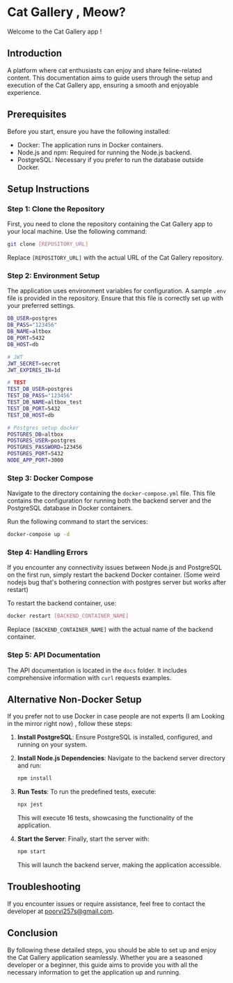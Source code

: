 
# Cat Gallery , Meow?

Welcome to the Cat Gallery app !

## Introduction

A platform where cat enthusiasts can enjoy and share feline-related content. This documentation aims to guide users through the setup and execution of the Cat Gallery app, ensuring a smooth and enjoyable experience.

## Prerequisites

Before you start, ensure you have the following installed:
- Docker: The application runs in Docker containers.
- Node.js and npm: Required for running the Node.js backend.
- PostgreSQL: Necessary if you prefer to run the database outside Docker.

## Setup Instructions

### Step 1: Clone the Repository
First, you need to clone the repository containing the Cat Gallery app to your local machine. Use the following command:
```bash
git clone [REPOSITORY_URL]
```
Replace `[REPOSITORY_URL]` with the actual URL of the Cat Gallery repository.

### Step 2: Environment Setup
The application uses environment variables for configuration. A sample `.env` file is provided in the repository. Ensure that this file is correctly set up with your preferred settings.

```bash
DB_USER=postgres
DB_PASS="123456"
DB_NAME=altbox
DB_PORT=5432
DB_HOST=db

# JWT
JWT_SECRET=secret
JWT_EXPIRES_IN=1d

# TEST
TEST_DB_USER=postgres
TEST_DB_PASS="123456"
TEST_DB_NAME=altbox_test
TEST_DB_PORT=5432
TEST_DB_HOST=db

# Postgres setup docker
POSTGRES_DB=altbox
POSTGRES_USER=postgres
POSTGRES_PASSWORD=123456
POSTGRES_PORT=5432
NODE_APP_PORT=3000
```

### Step 3: Docker Compose
Navigate to the directory containing the `docker-compose.yml` file. This file contains the configuration for running both the backend server and the PostgreSQL database in Docker containers.

Run the following command to start the services:
```bash
docker-compose up -d
```

### Step 4: Handling Errors
If you encounter any connectivity issues between Node.js and PostgreSQL on the first run, simply restart the backend Docker container. (Some weird nodejs bug that's bothering connection with postgres server but works after restart)

To restart the backend container, use:
```bash
docker restart [BACKEND_CONTAINER_NAME]
```
Replace `[BACKEND_CONTAINER_NAME]` with the actual name of the backend container.

### Step 5: API Documentation
The API documentation is located in the `docs` folder. It includes comprehensive information with `curl` requests examples.

## Alternative Non-Docker Setup

If you prefer not to use Docker in case people are not experts  (I am Looking in the mirror right now) , follow these steps:

1. **Install PostgreSQL**: Ensure PostgreSQL is installed, configured, and running on your system.

2. **Install Node.js Dependencies**: Navigate to the backend server directory and run:
   ```bash
   npm install
   ```

3. **Run Tests**: To run the predefined tests, execute:
   ```bash
   npx jest
   ```
   This will execute 16 tests, showcasing the functionality of the application.

4. **Start the Server**: Finally, start the server with:
   ```bash
   npm start
   ```
   This will launch the backend server, making the application accessible.

## Troubleshooting

If you encounter issues or require assistance, feel free to contact the developer at poorvi257s@gmail.com.

## Conclusion

By following these detailed steps, you should be able to set up and enjoy the Cat Gallery application seamlessly. Whether you are a seasoned developer or a beginner, this guide aims to provide you with all the necessary information to get the application up and running.
